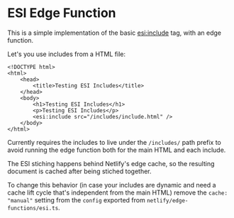 # ESI Edge Function

This is a simple implementation of the basic <esi:include> tag, with an edge function.

Let's you use includes from a HTML file:

```
<!DOCTYPE html>
<html>
    <head>
        <title>Testing ESI Includes</title>
    </head>
    <body>
        <h1>Testing ESI Includes</h1>
        <p>Testing ESI Includes</p>
        <esi:include src="/includes/include.html" />
    </body>
</html>
```

Currently requires the includes to live under the `/includes/` path prefix to avoid running the edge function both for the main HTML and each include.

The ESI stiching happens behind Netlify's edge cache, so the resulting document is cached after being stiched together.

To change this behavior (in case your includes are dynamic and need a cache lift cycle that's independent from the main HTML) remove the `cache: "manual"` setting from the `config` exported from `netlify/edge-functions/esi.ts`.
